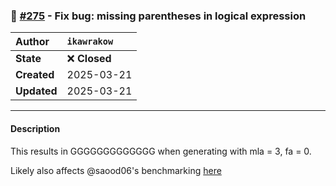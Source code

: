 ### 🐛 [#275](https://github.com/ikawrakow/ik_llama.cpp/pull/275) - Fix bug: missing parentheses in logical expression

| **Author** | `ikawrakow` |
| :--- | :--- |
| **State** | ❌ **Closed** |
| **Created** | 2025-03-21 |
| **Updated** | 2025-03-21 |

---

#### Description

This results in GGGGGGGGGGGGG when generating with mla = 3, fa = 0.

Likely also affects @saood06's benchmarking [here](https://github.com/ikawrakow/ik_llama.cpp/pull/273#issuecomment-2743023599)